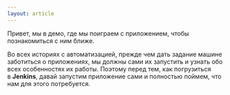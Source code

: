```yaml
---
layout: article
---
```

Привет, мы в демо, где мы поиграем с приложением, чтобы познакомиться с ним ближе.

Во всех историях с автоматизацией, прежде чем дать задание машине заботиться о приложениях, мы должны сами их запустить и узнать обо всех особенностях их работы. Поэтому перед тем, как погрузиться в **Jenkins**, давай запустим приложение сами и полностью поймем, что нам для этого потребуется.
